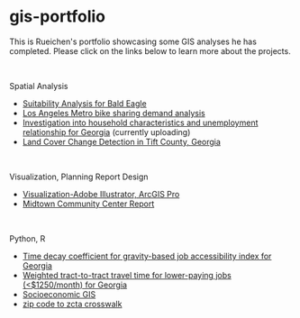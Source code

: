 # gis-portfolio

This is Rueichen's portfolio showcasing some GIS analyses he has completed. Please click on the links below to learn more about the projects.

<br>

Spatial Analysis
- [Suitability Analysis for Bald Eagle](./projects/Suitability%20Analysis%20for%20Bald%20Eagle.md)
- [Los Angeles Metro bike sharing demand analysis](./projects/Los%20Angeles%20Metro%20bike%20sharing%20demand%20analysis.md)
- [Investigation into household characteristics and unemployment relationship for Georgia](./projects/Investigation%20into%20household%20characteristics%20and%20unemployment%20relationship%20for%20Georgia.md) (currently uploading)
- [Land Cover Change Detection in Tift County, Georgia](https://issuu.com/rc-t/docs/class_project_report_rueichen_tsai)

<br>

Visualization, Planning Report Design
- [Visualization-Adobe Illustrator, ArcGIS Pro](https://github.com/rc-tsai/gis-portfolio/blob/main/Visualization-Adobe%20Illustrator%2C%20ArcGIS%20Pro)
- [Midtown Community Center Report](https://issuu.com/rc-t/docs/report_midtowncommunitycenter)

<br>

Python, R
- [Time decay coefficient for gravity-based job accessibility index for Georgia](./miscellaneous/Time%20decay%20coefficient%20for%20gravity-based%20job%20accessibility%20index.ipynb)
- [Weighted tract-to-tract travel time for lower-paying jobs (<$1250/month) for Georgia](../miscellaneous/all_lower_payingjobs.ipynb)
- [Socioeconomic GIS](https://rpubs.com/rct/socioeconomicgis)
- [zip code to zcta crosswalk](./miscellaneous/zip%code%to%zcta%crosswalk.py)
